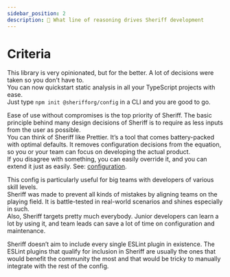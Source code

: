 ```yaml
---
sidebar_position: 2
description: 🎯 What line of reasoning drives Sheriff development
---
```


# Criteria

This library is very opinionated, but for the better. A lot of decisions were taken so you don't have to.<br />
You can now quickstart static analysis in all your TypeScript projects with ease.<br />
Just type `npm init @sherifforg/config` in a CLI and you are good to go.

Ease of use without compromises is the top priority of Sheriff. The basic principle behind many design decisions of Sheriff is to require as less inputs from the user as possible.<br />
You can think of Sheriff like Prettier. It’s a tool that comes battery-packed with optimal defaults. It removes configuration decisions from the equation, so you or your team can focus on developing the actual product.<br />
If you disagree with something, you can easily override it, and you can extend it just as easily. See: [configuration](../configuration.mdx).

This config is particularly useful for big teams with developers of various skill levels.<br />
Sheriff was made to prevent all kinds of mistakes by aligning teams on the playing field. It is battle-tested in real-world scenarios and shines especially in such.<br />
Also, Sheriff targets pretty much everybody. Junior developers can learn a lot by using it, and team leads can save a lot of time on configuration and maintenance.

Sheriff doesn’t aim to include every single ESLint plugin in existence. The ESLint plugins that qualify for inclusion in Sheriff are usually the ones that would benefit the community the most and that would be tricky to manually integrate with the rest of the config.

